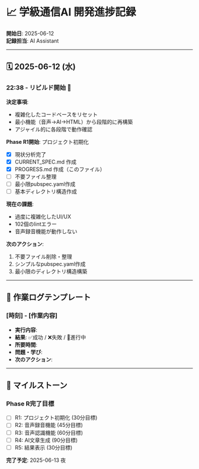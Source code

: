 # 📈 学級通信AI 開発進捗記録

**開始日**: 2025-06-12  
**記録担当**: AI Assistant

---

## 🗓️ **2025-06-12 (水)**

### **22:38 - リビルド開始** 🚀

**決定事項**: 
- 複雑化したコードベースをリセット
- 最小機能（音声→AI→HTML）から段階的に再構築
- アジャイル的に各段階で動作確認

**Phase R1開始**: プロジェクト初期化
- [x] 現状分析完了
- [x] CURRENT_SPEC.md 作成
- [x] PROGRESS.md 作成（このファイル）
- [ ] 不要ファイル整理
- [ ] 最小限pubspec.yaml作成  
- [ ] 基本ディレクトリ構造作成

**現在の課題**:
- 過度に複雑化したUI/UX
- 102個のlintエラー
- 音声録音機能が動作しない

**次のアクション**:
1. 不要ファイル削除・整理
2. シンプルなpubspec.yaml作成
3. 最小限のディレクトリ構造構築

---

## 📝 **作業ログテンプレート**

### **[時刻] - [作業内容]**
- **実行内容**: 
- **結果**: ✅成功 / ❌失敗 / 🔄進行中
- **所要時間**: 
- **問題・学び**: 
- **次のアクション**: 

---

## 🎯 **マイルストーン**

### **Phase R完了目標**
- [ ] R1: プロジェクト初期化 (30分目標)
- [ ] R2: 音声録音機能 (45分目標)  
- [ ] R3: 音声認識機能 (60分目標)
- [ ] R4: AI文章生成 (90分目標)
- [ ] R5: 結果表示 (30分目標)

**完了予定**: 2025-06-13 夜 